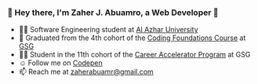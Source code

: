 ### 👋 Hey there, I'm Zaher J. Abuamro, a Web Developer 👋

- 👨‍🎓 Software Engineering student at [Al Azhar University](http://www.alazhar.edu.ps/eng/index.asp)
- 🥳️ Graduated from the 4th cohort of the [Coding Foundations Course](https://gazaskygeeks.com/coders-fundamentals-course/) at [GSG](https://gazaskygeeks.com/)
- 👨‍💻 Student in the 11th cohort of the [Career Accelerator Program](https://gazaskygeeks.com/coders-career-accelerator-course/) at GSG
- ☺️ Follow me on [Codepen](https://codepen.io/Zaher-aa/)
- 📫 Reach me at zaherabuamr@gmail.com
